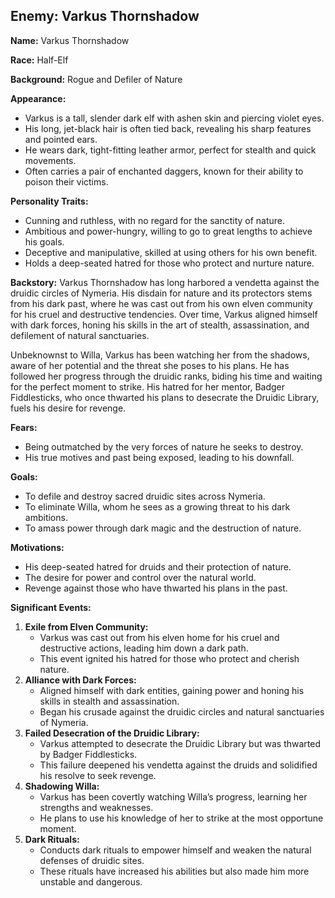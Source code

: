 ## Enemy: Varkus Thornshadow

**Name:** Varkus Thornshadow

**Race:** Half-Elf

**Background:** Rogue and Defiler of Nature

**Appearance:**

- Varkus is a tall, slender dark elf with ashen skin and piercing violet eyes.
- His long, jet-black hair is often tied back, revealing his sharp features and pointed ears.
- He wears dark, tight-fitting leather armor, perfect for stealth and quick movements.
- Often carries a pair of enchanted daggers, known for their ability to poison their victims.

**Personality Traits:**

- Cunning and ruthless, with no regard for the sanctity of nature.
- Ambitious and power-hungry, willing to go to great lengths to achieve his goals.
- Deceptive and manipulative, skilled at using others for his own benefit.
- Holds a deep-seated hatred for those who protect and nurture nature.

**Backstory:** Varkus Thornshadow has long harbored a vendetta against the druidic circles of Nymeria. His disdain for nature and its protectors stems from his dark past, where he was cast out from his own elven community for his cruel and destructive tendencies. Over time, Varkus aligned himself with dark forces, honing his skills in the art of stealth, assassination, and defilement of natural sanctuaries.

Unbeknownst to Willa, Varkus has been watching her from the shadows, aware of her potential and the threat she poses to his plans. He has followed her progress through the druidic ranks, biding his time and waiting for the perfect moment to strike. His hatred for her mentor, Badger Fiddlesticks, who once thwarted his plans to desecrate the Druidic Library, fuels his desire for revenge.

**Fears:**

- Being outmatched by the very forces of nature he seeks to destroy.
- His true motives and past being exposed, leading to his downfall.

**Goals:**

- To defile and destroy sacred druidic sites across Nymeria.
- To eliminate Willa, whom he sees as a growing threat to his dark ambitions.
- To amass power through dark magic and the destruction of nature.

**Motivations:**

- His deep-seated hatred for druids and their protection of nature.
- The desire for power and control over the natural world.
- Revenge against those who have thwarted his plans in the past.

**Significant Events:**

1. **Exile from Elven Community:**
    - Varkus was cast out from his elven home for his cruel and destructive actions, leading him down a dark path.
    - This event ignited his hatred for those who protect and cherish nature.
2. **Alliance with Dark Forces:**
    - Aligned himself with dark entities, gaining power and honing his skills in stealth and assassination.
    - Began his crusade against the druidic circles and natural sanctuaries of Nymeria.
3. **Failed Desecration of the Druidic Library:**
    - Varkus attempted to desecrate the Druidic Library but was thwarted by Badger Fiddlesticks.
    - This failure deepened his vendetta against the druids and solidified his resolve to seek revenge.
4. **Shadowing Willa:**
    - Varkus has been covertly watching Willa’s progress, learning her strengths and weaknesses.
    - He plans to use his knowledge of her to strike at the most opportune moment.
5. **Dark Rituals:**
    - Conducts dark rituals to empower himself and weaken the natural defenses of druidic sites.
    - These rituals have increased his abilities but also made him more unstable and dangerous.